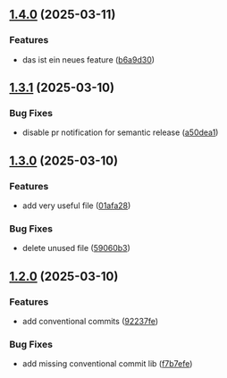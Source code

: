## [1.4.0](https://github.com/mmilawski/semantic-releases-test/compare/v1.3.1...v1.4.0) (2025-03-11)

### Features

* das ist ein neues feature ([b6a9d30](https://github.com/mmilawski/semantic-releases-test/commit/b6a9d309bb414c86abbc20c0e15513a0fe72e2e1))

## [1.3.1](https://github.com/mmilawski/semantic-releases-test/compare/v1.3.0...v1.3.1) (2025-03-10)

### Bug Fixes

* disable pr notification for semantic release ([a50dea1](https://github.com/mmilawski/semantic-releases-test/commit/a50dea13bbfa8b26c8d0a16476c66b4893439f10))

## [1.3.0](https://github.com/mmilawski/semantic-releases-test/compare/v1.2.0...v1.3.0) (2025-03-10)

### Features

* add very useful file ([01afa28](https://github.com/mmilawski/semantic-releases-test/commit/01afa28f68d5fc95f414e7f660df0238bb9c3542))

### Bug Fixes

* delete unused file ([59060b3](https://github.com/mmilawski/semantic-releases-test/commit/59060b31b76c94ff9e71689e22a159efeff40055))

## [1.2.0](https://github.com/mmilawski/semantic-releases-test/compare/v1.1.1...v1.2.0) (2025-03-10)

### Features

* add conventional commits ([92237fe](https://github.com/mmilawski/semantic-releases-test/commit/92237febff7d20f2d1acbae0338000f1b62f9041))

### Bug Fixes

* add missing conventional commit lib ([f7b7efe](https://github.com/mmilawski/semantic-releases-test/commit/f7b7efeb51ea921a535ad8e365e0898646a1c262))
